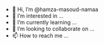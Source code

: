 - 👋 Hi, I’m @hamza-masoud-namaa
- 👀 I’m interested in ...
- 🌱 I’m currently learning ...
- 💞️ I’m looking to collaborate on ...
- 📫 How to reach me ...

<!---
hamza-masoud-namaa/hamza-masoud-namaa is a ✨ special ✨ repository because its `README.md` (this file) appears on your GitHub profile.
You can click the Preview link to take a look at your changes.
--->

